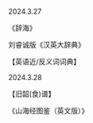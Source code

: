 2024.3.27<br>

《辞海》<br>

刘睿诚版《汉英大辞典》<br>

【英语近/反义词词典】<br>

2024.3.28<br>

【旧韶(食)谱】<br>

《山海经图鉴（英文版）》<br>